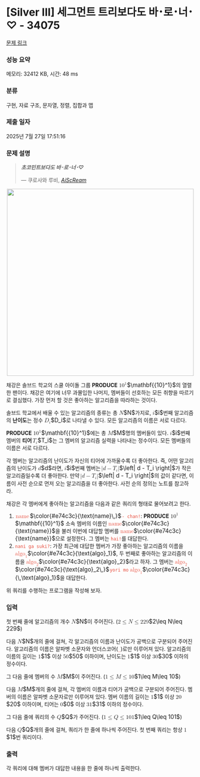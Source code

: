 # [Silver III] 세그먼트 트리보다도 바･로･너･♡ - 34075 

[문제 링크](https://www.acmicpc.net/problem/34075) 

### 성능 요약

메모리: 32412 KB, 시간: 48 ms

### 분류

구현, 자료 구조, 문자열, 정렬, 집합과 맵

### 제출 일자

2025년 7월 27일 17:51:16

### 문제 설명

<blockquote>
<p><strong><em>초코민트보다도 바･로･너･♡</em></strong></p>

<p>    — 쿠로사와 루비, <a href="https://namu.wiki/w/%E6%84%9B%E2%99%A1%E3%82%B9%E3%82%AF%E3%83%AA%EF%BD%9E%E3%83%A0%EF%BC%81"><em>AiScReam</em></a></p>
</blockquote>

<p style="text-align: center;"><img alt="" src="https://upload.acmicpc.net/73509dd4-087c-461a-af36-571088a821b0/-/preview/" style="width:500px;max-width:100%"></p>

<p>채강은 솔브드 학교의 스쿨 아이돌 그룹 <strong>PRODUCE</strong> <mjx-container class="MathJax" jax="CHTML" style="font-size: 109%; position: relative;"><mjx-math class="MJX-TEX" aria-hidden="true"><mjx-texatom texclass="ORD"><mjx-msup><mjx-texatom texclass="ORD"><mjx-mn class="mjx-b"><mjx-c class="mjx-c1D7CF TEX-B"></mjx-c><mjx-c class="mjx-c1D7CE TEX-B"></mjx-c></mjx-mn></mjx-texatom><mjx-script style="vertical-align: 0.382em;"><mjx-mn class="mjx-b" size="s"><mjx-c class="mjx-c1D7CF TEX-B"></mjx-c></mjx-mn></mjx-script></mjx-msup></mjx-texatom></mjx-math><mjx-assistive-mml unselectable="on" display="inline"><math xmlns="http://www.w3.org/1998/Math/MathML"><mrow data-mjx-texclass="ORD"><msup><mrow data-mjx-texclass="ORD"><mn mathvariant="bold">10</mn></mrow><mn mathvariant="bold">1</mn></msup></mrow></math></mjx-assistive-mml><span aria-hidden="true" class="no-mathjax mjx-copytext">$\mathbf{{10}^1}$</span></mjx-container>의 열렬한 팬이다. 채강은 여기에 너무 과몰입한 나머지, 멤버들이 선호하는 모든 취향을 따르기로 결심했다. 가장 먼저 할 것은 좋아하는 알고리즘을 따라하는 것이다.</p>

<p>솔브드 학교에서 배울 수 있는 알고리즘의 종류는 총 <mjx-container class="MathJax" jax="CHTML" style="font-size: 109%; position: relative;"><mjx-math class="MJX-TEX" aria-hidden="true"><mjx-mi class="mjx-i"><mjx-c class="mjx-c1D441 TEX-I"></mjx-c></mjx-mi></mjx-math><mjx-assistive-mml unselectable="on" display="inline"><math xmlns="http://www.w3.org/1998/Math/MathML"><mi>N</mi></math></mjx-assistive-mml><span aria-hidden="true" class="no-mathjax mjx-copytext">$N$</span></mjx-container>가지로, <mjx-container class="MathJax" jax="CHTML" style="font-size: 109%; position: relative;"><mjx-math class="MJX-TEX" aria-hidden="true"><mjx-mi class="mjx-i"><mjx-c class="mjx-c1D456 TEX-I"></mjx-c></mjx-mi></mjx-math><mjx-assistive-mml unselectable="on" display="inline"><math xmlns="http://www.w3.org/1998/Math/MathML"><mi>i</mi></math></mjx-assistive-mml><span aria-hidden="true" class="no-mathjax mjx-copytext">$i$</span></mjx-container>번째 알고리즘의 <strong>난이도</strong>는 정수 <mjx-container class="MathJax" jax="CHTML" style="font-size: 109%; position: relative;"><mjx-math class="MJX-TEX" aria-hidden="true"><mjx-msub><mjx-mi class="mjx-i"><mjx-c class="mjx-c1D437 TEX-I"></mjx-c></mjx-mi><mjx-script style="vertical-align: -0.15em;"><mjx-mi class="mjx-i" size="s"><mjx-c class="mjx-c1D456 TEX-I"></mjx-c></mjx-mi></mjx-script></mjx-msub></mjx-math><mjx-assistive-mml unselectable="on" display="inline"><math xmlns="http://www.w3.org/1998/Math/MathML"><msub><mi>D</mi><mi>i</mi></msub></math></mjx-assistive-mml><span aria-hidden="true" class="no-mathjax mjx-copytext">$D_i$</span></mjx-container>로 나타낼 수 있다. 모든 알고리즘의 이름은 서로 다르다.</p>

<p><strong>PRODUCE</strong> <mjx-container class="MathJax" jax="CHTML" style="font-size: 109%; position: relative;"><mjx-math class="MJX-TEX" aria-hidden="true"><mjx-texatom texclass="ORD"><mjx-msup><mjx-texatom texclass="ORD"><mjx-mn class="mjx-b"><mjx-c class="mjx-c1D7CF TEX-B"></mjx-c><mjx-c class="mjx-c1D7CE TEX-B"></mjx-c></mjx-mn></mjx-texatom><mjx-script style="vertical-align: 0.382em;"><mjx-mn class="mjx-b" size="s"><mjx-c class="mjx-c1D7CF TEX-B"></mjx-c></mjx-mn></mjx-script></mjx-msup></mjx-texatom></mjx-math><mjx-assistive-mml unselectable="on" display="inline"><math xmlns="http://www.w3.org/1998/Math/MathML"><mrow data-mjx-texclass="ORD"><msup><mrow data-mjx-texclass="ORD"><mn mathvariant="bold">10</mn></mrow><mn mathvariant="bold">1</mn></msup></mrow></math></mjx-assistive-mml><span aria-hidden="true" class="no-mathjax mjx-copytext">$\mathbf{{10}^1}$</span></mjx-container>에는 총 <mjx-container class="MathJax" jax="CHTML" style="font-size: 109%; position: relative;"><mjx-math class="MJX-TEX" aria-hidden="true"><mjx-mi class="mjx-i"><mjx-c class="mjx-c1D440 TEX-I"></mjx-c></mjx-mi></mjx-math><mjx-assistive-mml unselectable="on" display="inline"><math xmlns="http://www.w3.org/1998/Math/MathML"><mi>M</mi></math></mjx-assistive-mml><span aria-hidden="true" class="no-mathjax mjx-copytext">$M$</span></mjx-container>명의 멤버들이 있다. <mjx-container class="MathJax" jax="CHTML" style="font-size: 109%; position: relative;"><mjx-math class="MJX-TEX" aria-hidden="true"><mjx-mi class="mjx-i"><mjx-c class="mjx-c1D456 TEX-I"></mjx-c></mjx-mi></mjx-math><mjx-assistive-mml unselectable="on" display="inline"><math xmlns="http://www.w3.org/1998/Math/MathML"><mi>i</mi></math></mjx-assistive-mml><span aria-hidden="true" class="no-mathjax mjx-copytext">$i$</span></mjx-container>번째 멤버의 <strong>티어</strong> <mjx-container class="MathJax" jax="CHTML" style="font-size: 109%; position: relative;"><mjx-math class="MJX-TEX" aria-hidden="true"><mjx-msub><mjx-mi class="mjx-i"><mjx-c class="mjx-c1D447 TEX-I"></mjx-c></mjx-mi><mjx-script style="vertical-align: -0.15em; margin-left: -0.12em;"><mjx-mi class="mjx-i" size="s"><mjx-c class="mjx-c1D456 TEX-I"></mjx-c></mjx-mi></mjx-script></mjx-msub></mjx-math><mjx-assistive-mml unselectable="on" display="inline"><math xmlns="http://www.w3.org/1998/Math/MathML"><msub><mi>T</mi><mi>i</mi></msub></math></mjx-assistive-mml><span aria-hidden="true" class="no-mathjax mjx-copytext">$T_i$</span></mjx-container>는 그 멤버의 알고리즘 실력을 나타내는 정수이다. 모든 멤버들의 이름은 서로 다르다.</p>

<p>각 멤버는 알고리즘의 난이도가 자신의 티어에 가까울수록 더 좋아한다. 즉, 어떤 알고리즘의 난이도가 <mjx-container class="MathJax" jax="CHTML" style="font-size: 109%; position: relative;"><mjx-math class="MJX-TEX" aria-hidden="true"><mjx-mi class="mjx-i"><mjx-c class="mjx-c1D451 TEX-I"></mjx-c></mjx-mi></mjx-math><mjx-assistive-mml unselectable="on" display="inline"><math xmlns="http://www.w3.org/1998/Math/MathML"><mi>d</mi></math></mjx-assistive-mml><span aria-hidden="true" class="no-mathjax mjx-copytext">$d$</span></mjx-container>라면, <mjx-container class="MathJax" jax="CHTML" style="font-size: 109%; position: relative;"><mjx-math class="MJX-TEX" aria-hidden="true"><mjx-mi class="mjx-i"><mjx-c class="mjx-c1D456 TEX-I"></mjx-c></mjx-mi></mjx-math><mjx-assistive-mml unselectable="on" display="inline"><math xmlns="http://www.w3.org/1998/Math/MathML"><mi>i</mi></math></mjx-assistive-mml><span aria-hidden="true" class="no-mathjax mjx-copytext">$i$</span></mjx-container>번째 멤버는 <mjx-container class="MathJax" jax="CHTML" style="font-size: 109%; position: relative;"><mjx-math class="MJX-TEX" aria-hidden="true"><mjx-mrow><mjx-mo class="mjx-n"><mjx-c class="mjx-c7C"></mjx-c></mjx-mo><mjx-mi class="mjx-i"><mjx-c class="mjx-c1D451 TEX-I"></mjx-c></mjx-mi><mjx-mo class="mjx-n" space="3"><mjx-c class="mjx-c2212"></mjx-c></mjx-mo><mjx-msub space="3"><mjx-mi class="mjx-i"><mjx-c class="mjx-c1D447 TEX-I"></mjx-c></mjx-mi><mjx-script style="vertical-align: -0.15em; margin-left: -0.12em;"><mjx-mi class="mjx-i" size="s"><mjx-c class="mjx-c1D456 TEX-I"></mjx-c></mjx-mi></mjx-script></mjx-msub><mjx-mo class="mjx-n"><mjx-c class="mjx-c7C"></mjx-c></mjx-mo></mjx-mrow></mjx-math><mjx-assistive-mml unselectable="on" display="inline"><math xmlns="http://www.w3.org/1998/Math/MathML"><mrow data-mjx-texclass="INNER"><mo data-mjx-texclass="OPEN">|</mo><mi>d</mi><mo>−</mo><msub><mi>T</mi><mi>i</mi></msub><mo data-mjx-texclass="CLOSE">|</mo></mrow></math></mjx-assistive-mml><span aria-hidden="true" class="no-mathjax mjx-copytext">$\left| d - T_i \right|$</span></mjx-container>가 작은 알고리즘일수록 더 좋아한다. 만약 <mjx-container class="MathJax" jax="CHTML" style="font-size: 109%; position: relative;"><mjx-math class="MJX-TEX" aria-hidden="true"><mjx-mrow><mjx-mo class="mjx-n"><mjx-c class="mjx-c7C"></mjx-c></mjx-mo><mjx-mi class="mjx-i"><mjx-c class="mjx-c1D451 TEX-I"></mjx-c></mjx-mi><mjx-mo class="mjx-n" space="3"><mjx-c class="mjx-c2212"></mjx-c></mjx-mo><mjx-msub space="3"><mjx-mi class="mjx-i"><mjx-c class="mjx-c1D447 TEX-I"></mjx-c></mjx-mi><mjx-script style="vertical-align: -0.15em; margin-left: -0.12em;"><mjx-mi class="mjx-i" size="s"><mjx-c class="mjx-c1D456 TEX-I"></mjx-c></mjx-mi></mjx-script></mjx-msub><mjx-mo class="mjx-n"><mjx-c class="mjx-c7C"></mjx-c></mjx-mo></mjx-mrow></mjx-math><mjx-assistive-mml unselectable="on" display="inline"><math xmlns="http://www.w3.org/1998/Math/MathML"><mrow data-mjx-texclass="INNER"><mo data-mjx-texclass="OPEN">|</mo><mi>d</mi><mo>−</mo><msub><mi>T</mi><mi>i</mi></msub><mo data-mjx-texclass="CLOSE">|</mo></mrow></math></mjx-assistive-mml><span aria-hidden="true" class="no-mathjax mjx-copytext">$\left| d - T_i \right|$</span></mjx-container>의 값이 같다면, 이름이 사전 순으로 먼저 오는 알고리즘을 더 좋아한다. 사전 순의 정의는 노트를 참고하라.</p>

<p>채강은 각 멤버에게 좋아하는 알고리즘을 다음과 같은 쿼리의 형태로 물어보려고 한다.</p>

<ol>
	<li><mjx-container class="MathJax" jax="CHTML" style="font-size: 109%; position: relative;"> <mjx-math class="MJX-TEX" aria-hidden="true"><mjx-mstyle style="color: rgb(231, 76, 60);"><mjx-mtext class="mjx-n"><mjx-c class="mjx-c6E"></mjx-c><mjx-c class="mjx-c61"></mjx-c><mjx-c class="mjx-c6D"></mjx-c><mjx-c class="mjx-c65"></mjx-c></mjx-mtext><mjx-mstyle><mjx-mspace style="width: 0.167em;"></mjx-mspace></mjx-mstyle></mjx-mstyle></mjx-math><mjx-assistive-mml unselectable="on" display="inline"><math xmlns="http://www.w3.org/1998/Math/MathML"><mstyle mathcolor="#e74c3c"><mtext>name</mtext><mstyle scriptlevel="0"><mspace width="0.167em"></mspace></mstyle></mstyle></math></mjx-assistive-mml><span aria-hidden="true" class="no-mathjax mjx-copytext">$\color{#e74c3c}{\text{name}\,}$</span> </mjx-container><code style="color:#e74c3c;">- chan!</code>: <strong>PRODUCE</strong> <mjx-container class="MathJax" jax="CHTML" style="font-size: 109%; position: relative;"><mjx-math class="MJX-TEX" aria-hidden="true"><mjx-texatom texclass="ORD"><mjx-msup><mjx-texatom texclass="ORD"><mjx-mn class="mjx-b"><mjx-c class="mjx-c1D7CF TEX-B"></mjx-c><mjx-c class="mjx-c1D7CE TEX-B"></mjx-c></mjx-mn></mjx-texatom><mjx-script style="vertical-align: 0.382em;"><mjx-mn class="mjx-b" size="s"><mjx-c class="mjx-c1D7CF TEX-B"></mjx-c></mjx-mn></mjx-script></mjx-msup></mjx-texatom></mjx-math><mjx-assistive-mml unselectable="on" display="inline"><math xmlns="http://www.w3.org/1998/Math/MathML"><mrow data-mjx-texclass="ORD"><msup><mrow data-mjx-texclass="ORD"><mn mathvariant="bold">10</mn></mrow><mn mathvariant="bold">1</mn></msup></mrow></math></mjx-assistive-mml><span aria-hidden="true" class="no-mathjax mjx-copytext">$\mathbf{{10}^1}$</span></mjx-container> 소속 멤버의 이름인 <mjx-container class="MathJax" jax="CHTML" style="font-size: 109%; position: relative;"><mjx-math class="MJX-TEX" aria-hidden="true"><mjx-mstyle style="color: rgb(231, 76, 60);"><mjx-mtext class="mjx-n"><mjx-c class="mjx-c6E"></mjx-c><mjx-c class="mjx-c61"></mjx-c><mjx-c class="mjx-c6D"></mjx-c><mjx-c class="mjx-c65"></mjx-c></mjx-mtext></mjx-mstyle></mjx-math><mjx-assistive-mml unselectable="on" display="inline"><math xmlns="http://www.w3.org/1998/Math/MathML"><mstyle mathcolor="#e74c3c"><mtext>name</mtext></mstyle></math></mjx-assistive-mml><span aria-hidden="true" class="no-mathjax mjx-copytext">$\color{#e74c3c}{\text{name}}$</span></mjx-container>을 불러 이번에 대답할 멤버를 <mjx-container class="MathJax" jax="CHTML" style="font-size: 109%; position: relative;"><mjx-math class="MJX-TEX" aria-hidden="true"><mjx-mstyle style="color: rgb(231, 76, 60);"><mjx-mtext class="mjx-n"><mjx-c class="mjx-c6E"></mjx-c><mjx-c class="mjx-c61"></mjx-c><mjx-c class="mjx-c6D"></mjx-c><mjx-c class="mjx-c65"></mjx-c></mjx-mtext></mjx-mstyle></mjx-math><mjx-assistive-mml unselectable="on" display="inline"><math xmlns="http://www.w3.org/1998/Math/MathML"><mstyle mathcolor="#e74c3c"><mtext>name</mtext></mstyle></math></mjx-assistive-mml><span aria-hidden="true" class="no-mathjax mjx-copytext">$\color{#e74c3c}{\text{name}}$</span></mjx-container>으로 설정한다. 그 멤버는 <code style="color:#e74c3c;">hai!</code>를 대답한다.</li>
	<li><code style="color:#e74c3c;">nani ga suki?</code>: 가장 최근에 대답한 멤버가 가장 좋아하는 알고리즘의 이름을 <mjx-container class="MathJax" jax="CHTML" style="font-size: 109%; position: relative;"><mjx-math class="MJX-TEX" aria-hidden="true"><mjx-mstyle style="color: rgb(231, 76, 60);"><mjx-msub><mjx-mtext class="mjx-n"><mjx-c class="mjx-c61"></mjx-c><mjx-c class="mjx-c6C"></mjx-c><mjx-c class="mjx-c67"></mjx-c><mjx-c class="mjx-c6F"></mjx-c></mjx-mtext><mjx-script style="vertical-align: -0.241em;"><mjx-mn class="mjx-n" size="s"><mjx-c class="mjx-c31"></mjx-c></mjx-mn></mjx-script></mjx-msub></mjx-mstyle></mjx-math><mjx-assistive-mml unselectable="on" display="inline"><math xmlns="http://www.w3.org/1998/Math/MathML"><mstyle mathcolor="#e74c3c"><msub><mtext>algo</mtext><mn>1</mn></msub></mstyle></math></mjx-assistive-mml><span aria-hidden="true" class="no-mathjax mjx-copytext">$\color{#e74c3c}{\text{algo}_1}$</span></mjx-container>, 두 번째로 좋아하는 알고리즘의 이름을 <mjx-container class="MathJax" jax="CHTML" style="font-size: 109%; position: relative;"><mjx-math class="MJX-TEX" aria-hidden="true"><mjx-mstyle style="color: rgb(231, 76, 60);"><mjx-msub><mjx-mtext class="mjx-n"><mjx-c class="mjx-c61"></mjx-c><mjx-c class="mjx-c6C"></mjx-c><mjx-c class="mjx-c67"></mjx-c><mjx-c class="mjx-c6F"></mjx-c></mjx-mtext><mjx-script style="vertical-align: -0.241em;"><mjx-mn class="mjx-n" size="s"><mjx-c class="mjx-c32"></mjx-c></mjx-mn></mjx-script></mjx-msub></mjx-mstyle></mjx-math><mjx-assistive-mml unselectable="on" display="inline"><math xmlns="http://www.w3.org/1998/Math/MathML"><mstyle mathcolor="#e74c3c"><msub><mtext>algo</mtext><mn>2</mn></msub></mstyle></math></mjx-assistive-mml><span aria-hidden="true" class="no-mathjax mjx-copytext">$\color{#e74c3c}{\text{algo}_2}$</span></mjx-container>라고 하자. 그 멤버는 <mjx-container class="MathJax" jax="CHTML" style="font-size: 109%; position: relative;"><mjx-math class="MJX-TEX" aria-hidden="true"><mjx-mstyle style="color: rgb(231, 76, 60);"><mjx-msub><mjx-mtext class="mjx-n"><mjx-c class="mjx-c61"></mjx-c><mjx-c class="mjx-c6C"></mjx-c><mjx-c class="mjx-c67"></mjx-c><mjx-c class="mjx-c6F"></mjx-c></mjx-mtext><mjx-script style="vertical-align: -0.241em;"><mjx-mn class="mjx-n" size="s"><mjx-c class="mjx-c32"></mjx-c></mjx-mn></mjx-script></mjx-msub><mjx-mstyle><mjx-mspace style="width: 0.167em;"></mjx-mspace></mjx-mstyle></mjx-mstyle></mjx-math><mjx-assistive-mml unselectable="on" display="inline"><math xmlns="http://www.w3.org/1998/Math/MathML"><mstyle mathcolor="#e74c3c"><msub><mtext>algo</mtext><mn>2</mn></msub><mstyle scriptlevel="0"><mspace width="0.167em"></mspace></mstyle></mstyle></math></mjx-assistive-mml><span aria-hidden="true" class="no-mathjax mjx-copytext">$\color{#e74c3c}{\text{algo}_2\,}$</span> </mjx-container><code style="color:#e74c3c;">yori mo</code><mjx-container class="MathJax" jax="CHTML" style="font-size: 109%; position: relative;"> <mjx-math class="MJX-TEX" aria-hidden="true"><mjx-mstyle style="color: rgb(231, 76, 60);"><mjx-mstyle><mjx-mspace style="width: 0.167em;"></mjx-mspace></mjx-mstyle><mjx-msub><mjx-mtext class="mjx-n"><mjx-c class="mjx-c61"></mjx-c><mjx-c class="mjx-c6C"></mjx-c><mjx-c class="mjx-c67"></mjx-c><mjx-c class="mjx-c6F"></mjx-c></mjx-mtext><mjx-script style="vertical-align: -0.241em;"><mjx-mn class="mjx-n" size="s"><mjx-c class="mjx-c31"></mjx-c></mjx-mn></mjx-script></mjx-msub></mjx-mstyle></mjx-math><mjx-assistive-mml unselectable="on" display="inline"><math xmlns="http://www.w3.org/1998/Math/MathML"><mstyle mathcolor="#e74c3c"><mstyle scriptlevel="0"><mspace width="0.167em"></mspace></mstyle><msub><mtext>algo</mtext><mn>1</mn></msub></mstyle></math></mjx-assistive-mml><span aria-hidden="true" class="no-mathjax mjx-copytext">$\color{#e74c3c}{\,\text{algo}_1}$</span></mjx-container>을 대답한다.</li>
</ol>

<p>위 쿼리를 수행하는 프로그램을 작성해 보자.</p>

### 입력 

 <p>첫 번째 줄에 알고리즘의 개수 <mjx-container class="MathJax" jax="CHTML" style="font-size: 109%; position: relative;"><mjx-math class="MJX-TEX" aria-hidden="true"><mjx-mi class="mjx-i"><mjx-c class="mjx-c1D441 TEX-I"></mjx-c></mjx-mi></mjx-math><mjx-assistive-mml unselectable="on" display="inline"><math xmlns="http://www.w3.org/1998/Math/MathML"><mi>N</mi></math></mjx-assistive-mml><span aria-hidden="true" class="no-mathjax mjx-copytext">$N$</span></mjx-container>이 주어진다. (<mjx-container class="MathJax" jax="CHTML" style="font-size: 109%; position: relative;"><mjx-math class="MJX-TEX" aria-hidden="true"><mjx-mn class="mjx-n"><mjx-c class="mjx-c32"></mjx-c></mjx-mn><mjx-mo class="mjx-n" space="4"><mjx-c class="mjx-c2264"></mjx-c></mjx-mo><mjx-mi class="mjx-i" space="4"><mjx-c class="mjx-c1D441 TEX-I"></mjx-c></mjx-mi><mjx-mo class="mjx-n" space="4"><mjx-c class="mjx-c2264"></mjx-c></mjx-mo><mjx-mn class="mjx-n" space="4"><mjx-c class="mjx-c32"></mjx-c><mjx-c class="mjx-c32"></mjx-c><mjx-c class="mjx-c39"></mjx-c></mjx-mn></mjx-math><mjx-assistive-mml unselectable="on" display="inline"><math xmlns="http://www.w3.org/1998/Math/MathML"><mn>2</mn><mo>≤</mo><mi>N</mi><mo>≤</mo><mn>229</mn></math></mjx-assistive-mml><span aria-hidden="true" class="no-mathjax mjx-copytext">$2\leq N\leq 229$</span></mjx-container>)</p>

<p>다음 <mjx-container class="MathJax" jax="CHTML" style="font-size: 109%; position: relative;"><mjx-math class="MJX-TEX" aria-hidden="true"><mjx-mi class="mjx-i"><mjx-c class="mjx-c1D441 TEX-I"></mjx-c></mjx-mi></mjx-math><mjx-assistive-mml unselectable="on" display="inline"><math xmlns="http://www.w3.org/1998/Math/MathML"><mi>N</mi></math></mjx-assistive-mml><span aria-hidden="true" class="no-mathjax mjx-copytext">$N$</span></mjx-container>개의 줄에 걸쳐, 각 알고리즘의 이름과 난이도가 공백으로 구분되어 주어진다. 알고리즘의 이름은 알파벳 소문자와 언더스코어(<code style="color:#e74c3c;">_</code>)로만 이루어져 있다. 알고리즘의 이름의 길이는 <mjx-container class="MathJax" jax="CHTML" style="font-size: 109%; position: relative;"><mjx-math class="MJX-TEX" aria-hidden="true"><mjx-mn class="mjx-n"><mjx-c class="mjx-c31"></mjx-c></mjx-mn></mjx-math><mjx-assistive-mml unselectable="on" display="inline"><math xmlns="http://www.w3.org/1998/Math/MathML"><mn>1</mn></math></mjx-assistive-mml><span aria-hidden="true" class="no-mathjax mjx-copytext">$1$</span></mjx-container> 이상 <mjx-container class="MathJax" jax="CHTML" style="font-size: 109%; position: relative;"><mjx-math class="MJX-TEX" aria-hidden="true"><mjx-mn class="mjx-n"><mjx-c class="mjx-c35"></mjx-c><mjx-c class="mjx-c30"></mjx-c></mjx-mn></mjx-math><mjx-assistive-mml unselectable="on" display="inline"><math xmlns="http://www.w3.org/1998/Math/MathML"><mn>50</mn></math></mjx-assistive-mml><span aria-hidden="true" class="no-mathjax mjx-copytext">$50$</span></mjx-container> 이하이며, 난이도는 <mjx-container class="MathJax" jax="CHTML" style="font-size: 109%; position: relative;"><mjx-math class="MJX-TEX" aria-hidden="true"><mjx-mn class="mjx-n"><mjx-c class="mjx-c31"></mjx-c></mjx-mn></mjx-math><mjx-assistive-mml unselectable="on" display="inline"><math xmlns="http://www.w3.org/1998/Math/MathML"><mn>1</mn></math></mjx-assistive-mml><span aria-hidden="true" class="no-mathjax mjx-copytext">$1$</span></mjx-container> 이상 <mjx-container class="MathJax" jax="CHTML" style="font-size: 109%; position: relative;"><mjx-math class="MJX-TEX" aria-hidden="true"><mjx-mn class="mjx-n"><mjx-c class="mjx-c33"></mjx-c><mjx-c class="mjx-c30"></mjx-c></mjx-mn></mjx-math><mjx-assistive-mml unselectable="on" display="inline"><math xmlns="http://www.w3.org/1998/Math/MathML"><mn>30</mn></math></mjx-assistive-mml><span aria-hidden="true" class="no-mathjax mjx-copytext">$30$</span></mjx-container> 이하의 정수이다.</p>

<p>그 다음 줄에 멤버의 수 <mjx-container class="MathJax" jax="CHTML" style="font-size: 109%; position: relative;"><mjx-math class="MJX-TEX" aria-hidden="true"><mjx-mi class="mjx-i"><mjx-c class="mjx-c1D440 TEX-I"></mjx-c></mjx-mi></mjx-math><mjx-assistive-mml unselectable="on" display="inline"><math xmlns="http://www.w3.org/1998/Math/MathML"><mi>M</mi></math></mjx-assistive-mml><span aria-hidden="true" class="no-mathjax mjx-copytext">$M$</span></mjx-container>이 주어진다. (<mjx-container class="MathJax" jax="CHTML" style="font-size: 109%; position: relative;"><mjx-math class="MJX-TEX" aria-hidden="true"><mjx-mn class="mjx-n"><mjx-c class="mjx-c31"></mjx-c></mjx-mn><mjx-mo class="mjx-n" space="4"><mjx-c class="mjx-c2264"></mjx-c></mjx-mo><mjx-mi class="mjx-i" space="4"><mjx-c class="mjx-c1D440 TEX-I"></mjx-c></mjx-mi><mjx-mo class="mjx-n" space="4"><mjx-c class="mjx-c2264"></mjx-c></mjx-mo><mjx-mn class="mjx-n" space="4"><mjx-c class="mjx-c31"></mjx-c><mjx-c class="mjx-c30"></mjx-c></mjx-mn></mjx-math><mjx-assistive-mml unselectable="on" display="inline"><math xmlns="http://www.w3.org/1998/Math/MathML"><mn>1</mn><mo>≤</mo><mi>M</mi><mo>≤</mo><mn>10</mn></math></mjx-assistive-mml><span aria-hidden="true" class="no-mathjax mjx-copytext">$1\leq M\leq 10$</span></mjx-container>)</p>

<p>다음 <mjx-container class="MathJax" jax="CHTML" style="font-size: 109%; position: relative;"><mjx-math class="MJX-TEX" aria-hidden="true"><mjx-mi class="mjx-i"><mjx-c class="mjx-c1D440 TEX-I"></mjx-c></mjx-mi></mjx-math><mjx-assistive-mml unselectable="on" display="inline"><math xmlns="http://www.w3.org/1998/Math/MathML"><mi>M</mi></math></mjx-assistive-mml><span aria-hidden="true" class="no-mathjax mjx-copytext">$M$</span></mjx-container>개의 줄에 걸쳐, 각 멤버의 이름과 티어가 공백으로 구분되어 주어진다. 멤버의 이름은 알파벳 소문자로만 이루어져 있다. 멤버 이름의 길이는 <mjx-container class="MathJax" jax="CHTML" style="font-size: 109%; position: relative;"><mjx-math class="MJX-TEX" aria-hidden="true"><mjx-mn class="mjx-n"><mjx-c class="mjx-c31"></mjx-c></mjx-mn></mjx-math><mjx-assistive-mml unselectable="on" display="inline"><math xmlns="http://www.w3.org/1998/Math/MathML"><mn>1</mn></math></mjx-assistive-mml><span aria-hidden="true" class="no-mathjax mjx-copytext">$1$</span></mjx-container> 이상 <mjx-container class="MathJax" jax="CHTML" style="font-size: 109%; position: relative;"><mjx-math class="MJX-TEX" aria-hidden="true"><mjx-mn class="mjx-n"><mjx-c class="mjx-c32"></mjx-c><mjx-c class="mjx-c30"></mjx-c></mjx-mn></mjx-math><mjx-assistive-mml unselectable="on" display="inline"><math xmlns="http://www.w3.org/1998/Math/MathML"><mn>20</mn></math></mjx-assistive-mml><span aria-hidden="true" class="no-mathjax mjx-copytext">$20$</span></mjx-container> 이하이며, 티어는 <mjx-container class="MathJax" jax="CHTML" style="font-size: 109%; position: relative;"><mjx-math class="MJX-TEX" aria-hidden="true"><mjx-mn class="mjx-n"><mjx-c class="mjx-c30"></mjx-c></mjx-mn></mjx-math><mjx-assistive-mml unselectable="on" display="inline"><math xmlns="http://www.w3.org/1998/Math/MathML"><mn>0</mn></math></mjx-assistive-mml><span aria-hidden="true" class="no-mathjax mjx-copytext">$0$</span></mjx-container> 이상 <mjx-container class="MathJax" jax="CHTML" style="font-size: 109%; position: relative;"><mjx-math class="MJX-TEX" aria-hidden="true"><mjx-mn class="mjx-n"><mjx-c class="mjx-c33"></mjx-c><mjx-c class="mjx-c31"></mjx-c></mjx-mn></mjx-math><mjx-assistive-mml unselectable="on" display="inline"><math xmlns="http://www.w3.org/1998/Math/MathML"><mn>31</mn></math></mjx-assistive-mml><span aria-hidden="true" class="no-mathjax mjx-copytext">$31$</span></mjx-container> 이하의 정수이다.</p>

<p>그 다음 줄에 쿼리의 수 <mjx-container class="MathJax" jax="CHTML" style="font-size: 109%; position: relative;"><mjx-math class="MJX-TEX" aria-hidden="true"><mjx-mi class="mjx-i"><mjx-c class="mjx-c1D444 TEX-I"></mjx-c></mjx-mi></mjx-math><mjx-assistive-mml unselectable="on" display="inline"><math xmlns="http://www.w3.org/1998/Math/MathML"><mi>Q</mi></math></mjx-assistive-mml><span aria-hidden="true" class="no-mathjax mjx-copytext">$Q$</span></mjx-container>가 주어진다. (<mjx-container class="MathJax" jax="CHTML" style="font-size: 109%; position: relative;"><mjx-math class="MJX-TEX" aria-hidden="true"><mjx-mn class="mjx-n"><mjx-c class="mjx-c31"></mjx-c></mjx-mn><mjx-mo class="mjx-n" space="4"><mjx-c class="mjx-c2264"></mjx-c></mjx-mo><mjx-mi class="mjx-i" space="4"><mjx-c class="mjx-c1D444 TEX-I"></mjx-c></mjx-mi><mjx-mo class="mjx-n" space="4"><mjx-c class="mjx-c2264"></mjx-c></mjx-mo><mjx-mn class="mjx-n" space="4"><mjx-c class="mjx-c31"></mjx-c><mjx-c class="mjx-c30"></mjx-c><mjx-c class="mjx-c31"></mjx-c></mjx-mn></mjx-math><mjx-assistive-mml unselectable="on" display="inline"><math xmlns="http://www.w3.org/1998/Math/MathML"><mn>1</mn><mo>≤</mo><mi>Q</mi><mo>≤</mo><mn>101</mn></math></mjx-assistive-mml><span aria-hidden="true" class="no-mathjax mjx-copytext">$1\leq Q\leq 101$</span></mjx-container>)</p>

<p>다음 <mjx-container class="MathJax" jax="CHTML" style="font-size: 109%; position: relative;"><mjx-math class="MJX-TEX" aria-hidden="true"><mjx-mi class="mjx-i"><mjx-c class="mjx-c1D444 TEX-I"></mjx-c></mjx-mi></mjx-math><mjx-assistive-mml unselectable="on" display="inline"><math xmlns="http://www.w3.org/1998/Math/MathML"><mi>Q</mi></math></mjx-assistive-mml><span aria-hidden="true" class="no-mathjax mjx-copytext">$Q$</span></mjx-container>개의 줄에 걸쳐, 쿼리가 한 줄에 하나씩 주어진다. 첫 번째 쿼리는 항상 <mjx-container class="MathJax" jax="CHTML" style="font-size: 109%; position: relative;"><mjx-math class="MJX-TEX" aria-hidden="true"><mjx-mn class="mjx-n"><mjx-c class="mjx-c31"></mjx-c></mjx-mn></mjx-math><mjx-assistive-mml unselectable="on" display="inline"><math xmlns="http://www.w3.org/1998/Math/MathML"><mn>1</mn></math></mjx-assistive-mml><span aria-hidden="true" class="no-mathjax mjx-copytext">$1$</span></mjx-container>번 쿼리이다.</p>

### 출력 

 <p>각 쿼리에 대해 멤버가 대답한 내용을 한 줄에 하나씩 출력한다.</p>


